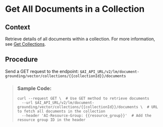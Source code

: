 <!-- loio9d39e7b7afb04d55b1a8cd85b8f18ab9 -->

# Get All Documents in a Collection



## Context

Retrieve details of all documents within a collection. For more information, see [Get Collections](get-collections-0cb4f25.md).



## Procedure

Send a GET request to the endpoint: `$AI_API_URL/v2/lm/document-grounding/vector/collections/{{collectionId}}/documents`

 > ### Sample Code:  
> ```
> curl --request GET \  # Use GET method to retrieve documents
>   --url $AI_API_URL/v2/lm/document-grounding/vector/collections/{{collectionId}}/documents \  # URL to fetch all documents in the collection
>   --header 'AI-Resource-Group: {{resource_group}}'  # Add the resource group ID in the header
> 
> ```

 